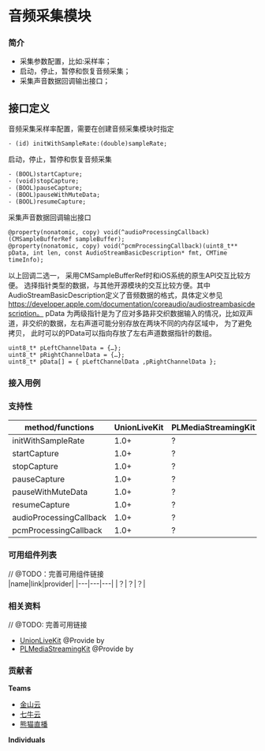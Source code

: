 # 音频采集模块

### 简介
- 采集参数配置，比如:采样率；
- 启动，停止，暂停和恢复音频采集；
- 采集声音数据回调输出接口；  

## 接口定义
音频采集采样率配置，需要在创建音频采集模块时指定
```
- (id) initWithSampleRate:(double)sampleRate;
```

启动，停止，暂停和恢复音频采集
```
- (BOOL)startCapture;
- (void)stopCapture;
- (BOOL)pauseCapture;
- (BOOL)pauseWithMuteData;
- (BOOL)resumeCapture;
```

采集声音数据回调输出接口
```
@property(nonatomic, copy) void(^audioProcessingCallback)(CMSampleBufferRef sampleBuffer);
@property(nonatomic, copy) void(^pcmProcessingCallback)(uint8_t** pData, int len, const AudioStreamBasicDescription* fmt, CMTime timeInfo);
```

以上回调二选一， 采用CMSampleBufferRef时和iOS系统的原生API交互比较方便。
选择指针类型的数据，与其他开源模块的交互比较方便。其中AudioStreamBasicDescription定义了音频数据的格式，具体定义参见
https://developer.apple.com/documentation/coreaudio/audiostreambasicdescription。
pData 为两级指针是为了应对多路非交织数据输入的情况，比如双声道，非交织的数据，左右声道可能分别存放在两块不同的内存区域中， 为了避免拷贝， 此时可以的PData可以指向存放了左右声道数据指针的数组。
```
uint8_t* pLeftChannelData = {…};
uint8_t* pRightChannelData = {…};
uint8_t* pData[] = { pLeftChannelData ,pRightChannelData };
```

### 接入用例

### 支持性
|method/functions|UnionLiveKit|PLMediaStreamingKit|
|---|---|---|
|initWithSampleRate|1.0+|?|
|startCapture|1.0+|?|
|stopCapture|1.0+|?|
|pauseCapture|1.0+|?|
|pauseWithMuteData|1.0+|?|
|resumeCapture|1.0+|?|
|audioProcessingCallback|1.0+|?|
|pcmProcessingCallback|1.0+|?|

### 可用组件列表
// @TODO：完善可用组件链接  
|name|link|provider|
|---|---|---|
|？|？|？|


### 相关资料
// @TODO: 完善可用链接
- [UnionLiveKit](/) @Provide by
- [PLMediaStreamingKit](/) @Provide by

### 贡献者
**Teams**
- [金山云](http://www.ksyun.com/)
- [七牛云](https://www.qiniu.com/)
- [熊猫直播](https://www.panda.tv/)

**Individuals**



